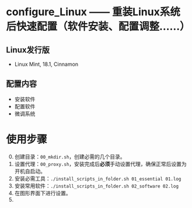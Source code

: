 # configure_Linux —— 重装Linux系统后快速配置（软件安装、配置调整……）

## Linux发行版
* Linux Mint, 18.1, Cinnamon

## 配置内容
* 安装软件
* 配置软件
* 微调系统

# 使用步骤
0. 创建目录：`00_mkdir.sh`，创建必需的几个目录。
1. 设置代理：`00_proxy.sh`，安装完成后**必须**手动设置代理，确保正常后设置为开机自启动。
2. 安装必需工具：`./install_scripts_in_folder.sh 01_essential 01.log`
3. 安装常用软件：`./install_scripts_in_folder.sh 02_software 02.log`
4. 在图形界面下进行设置。
5. 
